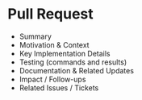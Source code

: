 # Pull Request

- Summary
- Motivation & Context
- Key Implementation Details
- Testing (commands and results)
- Documentation & Related Updates
- Impact / Follow-ups
- Related Issues / Tickets
